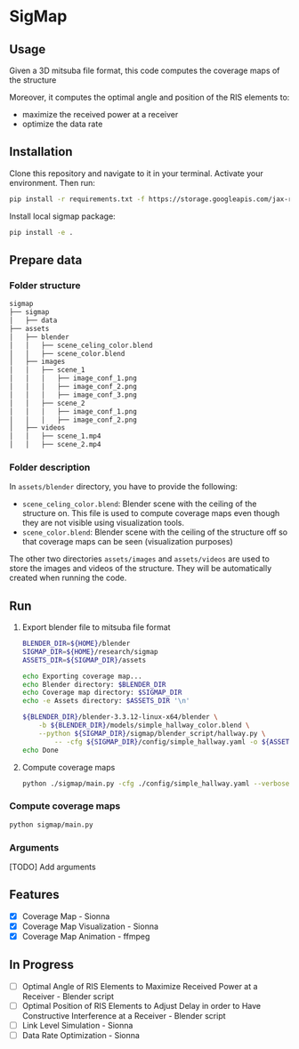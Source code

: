 # SigMap

## Usage

Given a 3D mitsuba file format, this code computes the coverage maps of the structure

Moreover, it computes the optimal angle and position of the RIS elements to:

-   maximize the received power at a receiver
-   optimize the data rate

## Installation

Clone this repository and navigate to it in your terminal. Activate your environment. Then run:

```bash
pip install -r requirements.txt -f https://storage.googleapis.com/jax-releases/jax_cuda_releases.html
```

Install local sigmap package:

```bash
pip install -e .
```

## Prepare data

### Folder structure

```bash
sigmap
├── sigmap
│   ├── data
├── assets
│   ├── blender
│   │   ├── scene_celing_color.blend
│   │   ├── scene_color.blend
│   ├── images
│   │   ├── scene_1
│   │   │   ├── image_conf_1.png
│   │   │   ├── image_conf_2.png
│   │   │   ├── image_conf_3.png
│   │   ├── scene_2
│   │   │   ├── image_conf_1.png
│   │   │   ├── image_conf_2.png
│   ├── videos
│   │   ├── scene_1.mp4
│   │   ├── scene_2.mp4

```

### Folder description

In `assets/blender` directory, you have to provide the following:

-   `scene_celing_color.blend`: Blender scene with the ceiling of the structure on. This file is used to compute coverage maps even though they are not visible using visualization tools.
-   `scene_color.blend`: Blender scene with the ceiling of the structure off so that coverage maps can be seen (visualization purposes)

The other two directories `assets/images` and `assets/videos` are used to store the images and videos of the structure. They will be automatically created when running the code.

## Run

1. Export blender file to mitsuba file format

    ```bash
    BLENDER_DIR=${HOME}/blender
    SIGMAP_DIR=${HOME}/research/sigmap
    ASSETS_DIR=${SIGMAP_DIR}/assets

    echo Exporting coverage map...
    echo Blender directory: $BLENDER_DIR
    echo Coverage map directory: $SIGMAP_DIR
    echo -e Assets directory: $ASSETS_DIR '\n'

    ${BLENDER_DIR}/blender-3.3.12-linux-x64/blender \
        -b ${BLENDER_DIR}/models/simple_hallway_color.blend \
        --python ${SIGMAP_DIR}/sigmap/blender_script/hallway.py \
            -- -cfg ${SIGMAP_DIR}/config/simple_hallway.yaml -o ${ASSETS_DIR}/blender
    echo Done
    ```

2. Compute coverage maps

    ```bash
    python ./sigmap/main.py -cfg ./config/simple_hallway.yaml --verbose --video_enabled
    ```

### Compute coverage maps

```bash
python sigmap/main.py
```

### Arguments

[TODO] Add arguments

## Features

-   [x] Coverage Map - Sionna
-   [x] Coverage Map Visualization - Sionna
-   [x] Coverage Map Animation - ffmpeg

## In Progress

-   [ ] Optimal Angle of RIS Elements to Maximize Received Power at a Receiver - Blender script
-   [ ] Optimal Position of RIS Elements to Adjust Delay in order to Have Constructive Interference at a Receiver - Blender script
-   [ ] Link Level Simulation - Sionna
-   [ ] Data Rate Optimization - Sionna
